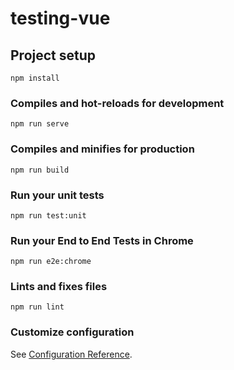# testing-vue

## Project setup
```
npm install
```

### Compiles and hot-reloads for development
```
npm run serve
```

### Compiles and minifies for production
```
npm run build
```

### Run your unit tests
```
npm run test:unit
```

### Run your End to End Tests in Chrome
```
npm run e2e:chrome
```

### Lints and fixes files
```
npm run lint
```

### Customize configuration
See [Configuration Reference](https://cli.vuejs.org/config/).
